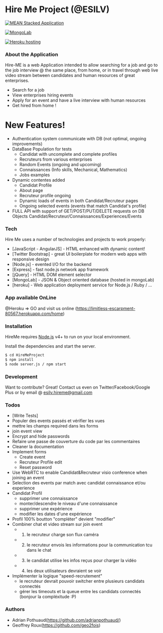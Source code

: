 # Hire Me Project (@ESILV)

[![MEAN Stacked Application](http://lerjen.me/wp-content/uploads/2015/05/maxresdefault.jpg)](http://mean.io/)

[![MongoLab](https://tctechcrunch2011.files.wordpress.com/2016/02/mlab-logo.png)](https://mlab.com/)

[![Heroku hosting](https://camo.githubusercontent.com/0114f89fa7abb867b1ce24bbcb83594bace70ac5/687474703a2f2f692e696d6775722e636f6d2f304962665275522e6a7067)](https://www.heroku.com/)

### About the Application

Hire-ME is a web Application intended to allow searching for a job and go to the job interview @ the same place, from home, or in travel through web live video stream between candidates and human resources of great enterprises.

  - Search for a job
  - View enterprises hiring events
  - Apply for an event and have a live interview with human resources
  - Get hired from home !

# New Features!

  - Authentication system communicate with DB (not optimal, ongoing improvements)
  - DataBase Population for tests 
    - Candidat with uncomplete and complete profiles 
    - Recruteurs from various enterprises
    - Random Events (ongoing and upcoming)
    - Connaissances (Info skills, Mechanical, Mathematics)
    - Jobs examples
  - Dynamic contentes added
    - Candidat Profile
    - About page
    - Recruteur profile ongoing
    - Dynamic loads of events in both Candidat/Recruteur pages
    - Ongoing selected events (events that match Candidat's profile)
  - FULL API with support of GET/POST/PUT/DELETE requests on DB Objects Candidat/Recruteur/Connaissances/Experiences/Events

### Tech

Hire Me uses a number of technologies and projects to work properly:

* [JavaScript - AngularJS] - HTML enhanced with dynamic content!
* [Twitter Bootstrap] - great UI boilerplate for modern web apps with responsive design
* [Node.js] - evented I/O for the backend
* [Express] - fast node.js network app framework
* [jQuery] - HTML DOM element selector
* [MongoLab] - JSON & Object oriented database (hosted in mongoLab)
* [heroku] - Web application deployment service for Node.js / Ruby / ...

### App available OnLine

@Heroku => GO and visit us online (https://limitless-escarpment-80567.herokuapp.com/home)

### Installation

HireMe requires [Node.js](https://nodejs.org/) v4+ to run on your local environment.

Install the dependencies and start the server.

```sh
$ cd HireMeProject
$ npm install
$ node server.js / npm start
```

### Development

Want to contribute? Great! Contact us even on Twitter/Facebook/Google Plus or by email @ esilv.hireme@gmail.com

### Todos

 - [Write Tests]
 - Populer des events passés et vérifier les vues
 - mettre les champs required dans les forms
 - join event view
 - Encrypt and hide passwords
 - Refaire une passe de couverture du code par les commentaires
 - Cleaner la documentation
 - Implement forms 
    - Create event
    - Recruteur Profile edit
    - Reset password
 - Use WebRTC to enable Candidat&Recruteur visio conference when joining an event
 - Selection des events par match avec candidat connaissance et/ou experience
 - Candidat Profil 
    - supprimer une connaissance
    - monter/descendre le niveau d'une connaissance
    - supprimer une expérience
    - modifier les dates d'une expérience
  - Profil 100% boutton "compléter" devient "modifier"
  - Combiner chat et video stream sur join event 
    - 1) le recruteur charge son flux caméra
    - 2) le recruteur envois les informations pour la communication tcu dans le chat
    - 3) le candidat utilise les infos reçus pour charger la vidéo
    - 4) les deux utilisateurs devraient se voir
  - Implémenter la logique "speed-recrutement"
    - le recruteur devrait pouvoir switcher entre plusieurs candidats connectés
    - gérer les timeouts et la queue entre les candidats connectés (bonjour la compléxitude :P)

### Authors

 - Adrian Pothuaud(https://github.com/adrianpothuaud/)
 - Geoffrey Roux(https://github.com/geo2fois)
